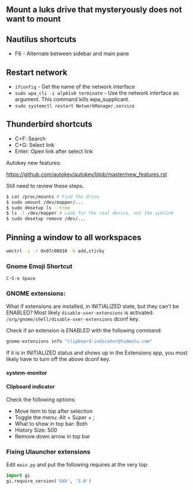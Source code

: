 ## Mount a luks drive that mysteryously does not want to mount

## Nautilus shortcuts

- F6 - Alternate between sidebar and main pane

## Restart network

- `ifconfig` - Get the name of the network interface
- `sudo wpa_cli -i wlp61s0 terminate` - Use the network interface as argument. This command kills wpa_supplicant.
- `sudo systemctl restart NetworkManager.service`

## Thunderbird shortcuts

- C+F: Search
- C+G: Select link
- Enter: Open link after select link

Autokey new features:

https://github.com/autokey/autokey/blob/master/new_features.rst

Still need to review these steps.

```bash
$ cat /proc/mounts # Find the drive
$ sudo umount /dev/mapper/...
$ sudo dmsetup ls --tree
$ ls -l /dev/mapper # Look for the real device, not the symlink
$ sudo dmsetup remove /dev/...
```

## Pinning a window to all workspaces

```sh
wmctrl -i -r 0x07c00010 -b add,sticky
```

### Gnome Emoji Shortcut

`C-S-e Space`

### GNOME extensions:

What if extensions are installed, in INITIALIZED state, but they can't be
ENABLED? Most likely `disable-user-extensions` is activated:
`/org/gnome/shell/disable-user-extensions` dconf key.

Check if an extension is ENABLED with the following command:

```sh
gnome-extensions info "clipboard-indicator@tudmotu.com"
```

If it is in INITIALIZED status and shows up in the Extensions app, you most
likely have to turn off the above dconf key.

#### system-monitor

#### Clipboard indicator

Check the following options:

- Move item to top after selection
- Toggle the menu: Alt + Super + ;
- What to show in top bar: Both
- History Size: 500
- Remove down arrow in top bar

### Fixing Ulauncher extensions

Edit `main.py` and put the following requires at the very top:

```py
import gi
gi.require_version('Gdk', '3.0')
```
